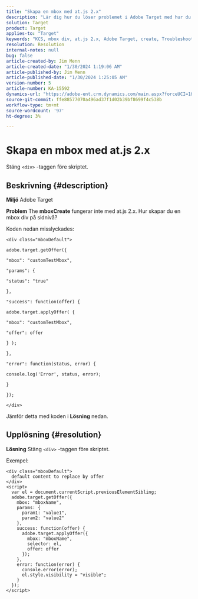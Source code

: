 ```yaml
---
title: "Skapa en mbox med at.js 2.x"
description: "Lär dig hur du löser problemet i Adobe Target med hur du skapar en mbox div på sidnivå."
solution: Target
product: Target
applies-to: "Target"
keywords: "KCS, mbox div, at.js 2.x, Adobe Target, create, Troubleshooting"
resolution: Resolution
internal-notes: null
bug: false
article-created-by: Jim Menn
article-created-date: "1/30/2024 1:19:06 AM"
article-published-by: Jim Menn
article-published-date: "1/30/2024 1:25:05 AM"
version-number: 5
article-number: KA-15592
dynamics-url: "https://adobe-ent.crm.dynamics.com/main.aspx?forceUCI=1&pagetype=entityrecord&etn=knowledgearticle&id=28eab48a-0dbf-ee11-9079-6045bd006268"
source-git-commit: ffe88577070a496ad37f1d02b39bf8699f4c538b
workflow-type: tm+mt
source-wordcount: '97'
ht-degree: 3%

---
```


# Skapa en mbox med at.js 2.x


Stäng `<div>` -taggen före skriptet.

## Beskrivning {#description}


<b>Miljö</b>
Adobe Target

<b>Problem</b>
The <b>mboxCreate</b> fungerar inte med at.js 2.x. Hur skapar du en mbox div på sidnivå?

Koden nedan misslyckades:


```
<div class="mboxDefault">

adobe.target.getOffer({

"mbox": "customTestMbox",

"params": {

"status": "true"

},

"success": function(offer) {

adobe.target.applyOffer( {

"mbox": "customTestMbox",

"offer": offer

} );

},

"error": function(status, error) {

console.log('Error', status, error);

}

});

</div>
```




Jämför detta med koden i <b>Lösning</b> nedan.


## Upplösning {#resolution}


<b>Lösning</b>
Stäng `<div>` -taggen före skriptet.

Exempel:


```
<div class="mboxDefault"> 
  default content to replace by offer 
</div> 
<script> 
  var el = document.currentScript.previousElementSibling;
  adobe.target.getOffer({
    mbox: "mboxName",
    params: {
      param1: "value1",
      param2: "value2"
    },
    success: function(offer) {
      adobe.target.applyOffer({
        mbox: "mboxName",
        selector: el,
        offer: offer
      });
    },
    error: function(error) {
      console.error(error);
      el.style.visibility = "visible";
    }
  });
</script>
```

